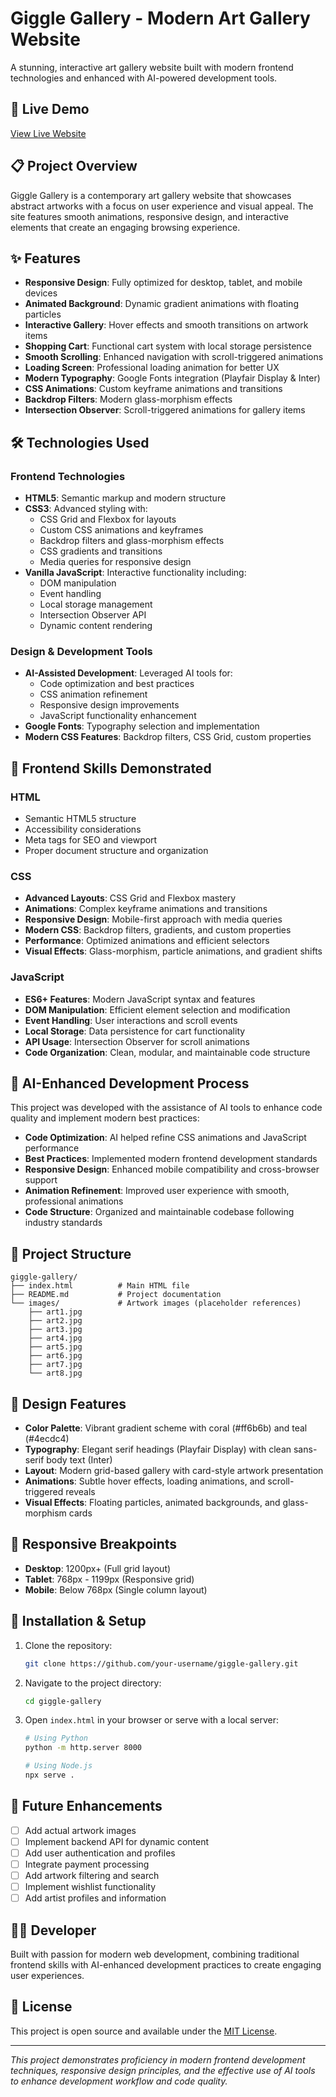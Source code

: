 # Giggle Gallery - Modern Art Gallery Website

A stunning, interactive art gallery website built with modern frontend technologies and enhanced with AI-powered development tools.

## 🎨 Live Demo

[View Live Website](https://your-username.github.io/giggle-gallery)

## 📋 Project Overview

Giggle Gallery is a contemporary art gallery website that showcases abstract artworks with a focus on user experience and visual appeal. The site features smooth animations, responsive design, and interactive elements that create an engaging browsing experience.

## ✨ Features

- **Responsive Design**: Fully optimized for desktop, tablet, and mobile devices
- **Animated Background**: Dynamic gradient animations with floating particles
- **Interactive Gallery**: Hover effects and smooth transitions on artwork items
- **Shopping Cart**: Functional cart system with local storage persistence
- **Smooth Scrolling**: Enhanced navigation with scroll-triggered animations
- **Loading Screen**: Professional loading animation for better UX
- **Modern Typography**: Google Fonts integration (Playfair Display & Inter)
- **CSS Animations**: Custom keyframe animations and transitions
- **Backdrop Filters**: Modern glass-morphism effects
- **Intersection Observer**: Scroll-triggered animations for gallery items

## 🛠️ Technologies Used

### Frontend Technologies
- **HTML5**: Semantic markup and modern structure
- **CSS3**: Advanced styling with:
  - CSS Grid and Flexbox for layouts
  - Custom CSS animations and keyframes
  - Backdrop filters and glass-morphism effects
  - CSS gradients and transitions
  - Media queries for responsive design
- **Vanilla JavaScript**: Interactive functionality including:
  - DOM manipulation
  - Event handling
  - Local storage management
  - Intersection Observer API
  - Dynamic content rendering

### Design & Development Tools
- **AI-Assisted Development**: Leveraged AI tools for:
  - Code optimization and best practices
  - CSS animation refinement
  - Responsive design improvements
  - JavaScript functionality enhancement
- **Google Fonts**: Typography selection and implementation
- **Modern CSS Features**: Backdrop filters, CSS Grid, custom properties

## 🎯 Frontend Skills Demonstrated

### HTML
- Semantic HTML5 structure
- Accessibility considerations
- Meta tags for SEO and viewport
- Proper document structure and organization

### CSS
- **Advanced Layouts**: CSS Grid and Flexbox mastery
- **Animations**: Complex keyframe animations and transitions
- **Responsive Design**: Mobile-first approach with media queries
- **Modern CSS**: Backdrop filters, gradients, and custom properties
- **Performance**: Optimized animations and efficient selectors
- **Visual Effects**: Glass-morphism, particle animations, and gradient shifts

### JavaScript
- **ES6+ Features**: Modern JavaScript syntax and features
- **DOM Manipulation**: Efficient element selection and modification
- **Event Handling**: User interactions and scroll events
- **Local Storage**: Data persistence for cart functionality
- **API Usage**: Intersection Observer for scroll animations
- **Code Organization**: Clean, modular, and maintainable code structure

## 🚀 AI-Enhanced Development Process

This project was developed with the assistance of AI tools to enhance code quality and implement modern best practices:

- **Code Optimization**: AI helped refine CSS animations and JavaScript performance
- **Best Practices**: Implemented modern frontend development standards
- **Responsive Design**: Enhanced mobile compatibility and cross-browser support
- **Animation Refinement**: Improved user experience with smooth, professional animations
- **Code Structure**: Organized and maintainable codebase following industry standards

## 📁 Project Structure

```
giggle-gallery/
├── index.html          # Main HTML file
├── README.md           # Project documentation
└── images/             # Artwork images (placeholder references)
    ├── art1.jpg
    ├── art2.jpg
    ├── art3.jpg
    ├── art4.jpg
    ├── art5.jpg
    ├── art6.jpg
    ├── art7.jpg
    └── art8.jpg
```

## 🎨 Design Features

- **Color Palette**: Vibrant gradient scheme with coral (#ff6b6b) and teal (#4ecdc4)
- **Typography**: Elegant serif headings (Playfair Display) with clean sans-serif body text (Inter)
- **Layout**: Modern grid-based gallery with card-style artwork presentation
- **Animations**: Subtle hover effects, loading animations, and scroll-triggered reveals
- **Visual Effects**: Floating particles, animated backgrounds, and glass-morphism cards

## 📱 Responsive Breakpoints

- **Desktop**: 1200px+ (Full grid layout)
- **Tablet**: 768px - 1199px (Responsive grid)
- **Mobile**: Below 768px (Single column layout)

## 🔧 Installation & Setup

1. Clone the repository:
   ```bash
   git clone https://github.com/your-username/giggle-gallery.git
   ```

2. Navigate to the project directory:
   ```bash
   cd giggle-gallery
   ```

3. Open `index.html` in your browser or serve with a local server:
   ```bash
   # Using Python
   python -m http.server 8000
   
   # Using Node.js
   npx serve .
   ```

## 🌟 Future Enhancements

- [ ] Add actual artwork images
- [ ] Implement backend API for dynamic content
- [ ] Add user authentication and profiles
- [ ] Integrate payment processing
- [ ] Add artwork filtering and search
- [ ] Implement wishlist functionality
- [ ] Add artist profiles and information

## 👨‍💻 Developer

Built with passion for modern web development, combining traditional frontend skills with AI-enhanced development practices to create engaging user experiences.

## 📄 License

This project is open source and available under the [MIT License](LICENSE).

---

*This project demonstrates proficiency in modern frontend development techniques, responsive design principles, and the effective use of AI tools to enhance development workflow and code quality.*
